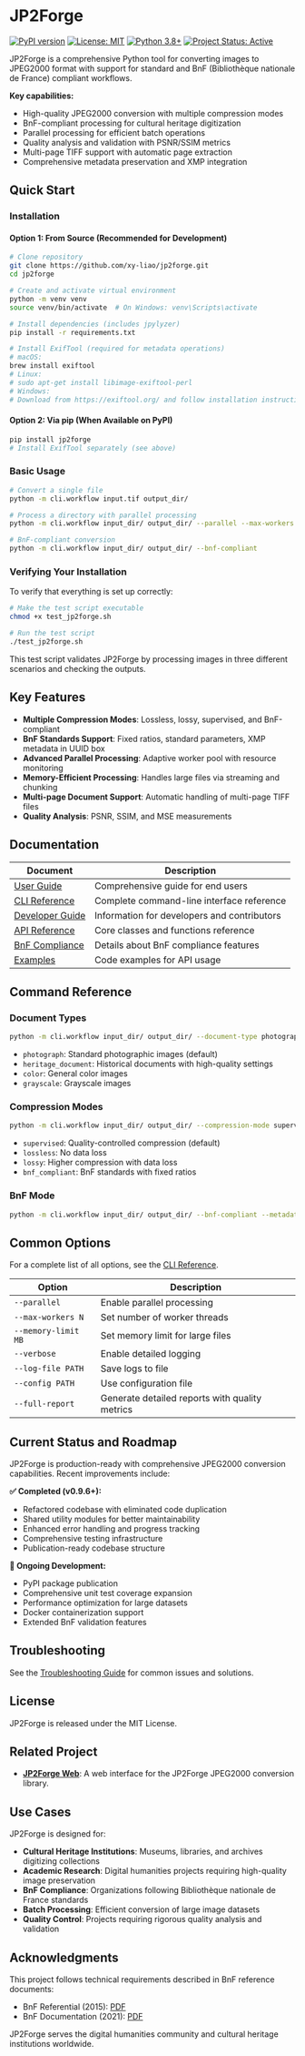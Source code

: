 # JP2Forge

[![PyPI version](https://badge.fury.io/py/jp2forge.svg)](https://badge.fury.io/py/jp2forge) [![License: MIT](https://img.shields.io/badge/License-MIT-yellow.svg)](https://opensource.org/licenses/MIT) [![Python 3.8+](https://img.shields.io/badge/python-3.8+-blue.svg)](https://www.python.org/downloads/) [![Project Status: Active](https://img.shields.io/badge/Project%20Status-Active-green.svg)](https://github.com/xy-liao/jp2forge)

JP2Forge is a comprehensive Python tool for converting images to JPEG2000 format with support for standard and BnF (Bibliothèque nationale de France) compliant workflows.

**Key capabilities:**
- High-quality JPEG2000 conversion with multiple compression modes
- BnF-compliant processing for cultural heritage digitization
- Parallel processing for efficient batch operations
- Quality analysis and validation with PSNR/SSIM metrics
- Multi-page TIFF support with automatic page extraction
- Comprehensive metadata preservation and XMP integration

## Quick Start

### Installation

#### Option 1: From Source (Recommended for Development)

```bash
# Clone repository
git clone https://github.com/xy-liao/jp2forge.git
cd jp2forge

# Create and activate virtual environment
python -m venv venv
source venv/bin/activate  # On Windows: venv\Scripts\activate

# Install dependencies (includes jpylyzer)
pip install -r requirements.txt

# Install ExifTool (required for metadata operations)
# macOS:
brew install exiftool
# Linux:
# sudo apt-get install libimage-exiftool-perl
# Windows:
# Download from https://exiftool.org/ and follow installation instructions
```

#### Option 2: Via pip (When Available on PyPI)

```bash
pip install jp2forge
# Install ExifTool separately (see above)
```

### Basic Usage

```bash
# Convert a single file
python -m cli.workflow input.tif output_dir/

# Process a directory with parallel processing
python -m cli.workflow input_dir/ output_dir/ --parallel --max-workers 4

# BnF-compliant conversion
python -m cli.workflow input_dir/ output_dir/ --bnf-compliant
```

### Verifying Your Installation

To verify that everything is set up correctly:

```bash
# Make the test script executable
chmod +x test_jp2forge.sh

# Run the test script
./test_jp2forge.sh
```

This test script validates JP2Forge by processing images in three different scenarios and checking the outputs.

## Key Features

- **Multiple Compression Modes**: Lossless, lossy, supervised, and BnF-compliant
- **BnF Standards Support**: Fixed ratios, standard parameters, XMP metadata in UUID box
- **Advanced Parallel Processing**: Adaptive worker pool with resource monitoring
- **Memory-Efficient Processing**: Handles large files via streaming and chunking
- **Multi-page Document Support**: Automatic handling of multi-page TIFF files
- **Quality Analysis**: PSNR, SSIM, and MSE measurements

## Documentation

| Document | Description |
|----------|-------------|
| [User Guide](docs/user_guide.md) | Comprehensive guide for end users |
| [CLI Reference](docs/cli_reference.md) | Complete command-line interface reference |
| [Developer Guide](docs/developer_guide.md) | Information for developers and contributors |
| [API Reference](docs/api_reference.md) | Core classes and functions reference |
| [BnF Compliance](docs/bnf_compliance.md) | Details about BnF compliance features |
| [Examples](examples/README.md) | Code examples for API usage |

## Command Reference

### Document Types

```bash
python -m cli.workflow input_dir/ output_dir/ --document-type photograph
```

- `photograph`: Standard photographic images (default)
- `heritage_document`: Historical documents with high-quality settings
- `color`: General color images
- `grayscale`: Grayscale images

### Compression Modes

```bash
python -m cli.workflow input_dir/ output_dir/ --compression-mode supervised
```

- `supervised`: Quality-controlled compression (default)
- `lossless`: No data loss
- `lossy`: Higher compression with data loss
- `bnf_compliant`: BnF standards with fixed ratios

### BnF Mode

```bash
python -m cli.workflow input_dir/ output_dir/ --bnf-compliant --metadata bnf_metadata.json
```

## Common Options

For a complete list of all options, see the [CLI Reference](docs/cli_reference.md).

| Option | Description |
|--------|-------------|
| `--parallel` | Enable parallel processing |
| `--max-workers N` | Set number of worker threads |
| `--memory-limit MB` | Set memory limit for large files |
| `--verbose` | Enable detailed logging |
| `--log-file PATH` | Save logs to file |
| `--config PATH` | Use configuration file |
| `--full-report` | Generate detailed reports with quality metrics |

## Current Status and Roadmap

JP2Forge is production-ready with comprehensive JPEG2000 conversion capabilities. Recent improvements include:

**✅ Completed (v0.9.6+):**
- Refactored codebase with eliminated code duplication
- Shared utility modules for better maintainability
- Enhanced error handling and progress tracking
- Comprehensive testing infrastructure
- Publication-ready codebase structure

**🔄 Ongoing Development:**
- PyPI package publication
- Comprehensive unit test coverage expansion
- Performance optimization for large datasets
- Docker containerization support
- Extended BnF validation features

## Troubleshooting

See the [Troubleshooting Guide](docs/user_guide.md#11-troubleshooting) for common issues and solutions.


## License

JP2Forge is released under the MIT License.

## Related Project

- **[JP2Forge Web](https://github.com/xy-liao/jp2forge_web)**: A web interface for the JP2Forge JPEG2000 conversion library.

## Use Cases

JP2Forge is designed for:
- **Cultural Heritage Institutions**: Museums, libraries, and archives digitizing collections
- **Academic Research**: Digital humanities projects requiring high-quality image preservation
- **BnF Compliance**: Organizations following Bibliothèque nationale de France standards
- **Batch Processing**: Efficient conversion of large image datasets
- **Quality Control**: Projects requiring rigorous quality analysis and validation

## Acknowledgments

This project follows technical requirements described in BnF reference documents:
- BnF Referential (2015): [PDF](https://www.bnf.fr/sites/default/files/2018-11/ref_num_fichier_image_v2.pdf)
- BnF Documentation (2021): [PDF](https://www.bnf.fr/sites/default/files/2021-04/politiqueFormatsDePreservationBNF_20210408.pdf)

JP2Forge serves the digital humanities community and cultural heritage institutions worldwide.
